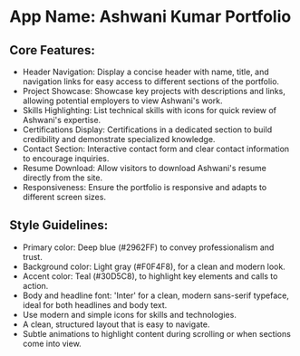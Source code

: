 # **App Name**: Ashwani Kumar Portfolio

## Core Features:

- Header Navigation: Display a concise header with name, title, and navigation links for easy access to different sections of the portfolio.
- Project Showcase: Showcase key projects with descriptions and links, allowing potential employers to view Ashwani's work.
- Skills Highlighting: List technical skills with icons for quick review of Ashwani's expertise.
- Certifications Display: Certifications in a dedicated section to build credibility and demonstrate specialized knowledge.
- Contact Section: Interactive contact form and clear contact information to encourage inquiries.
- Resume Download: Allow visitors to download Ashwani's resume directly from the site.
- Responsiveness: Ensure the portfolio is responsive and adapts to different screen sizes.

## Style Guidelines:

- Primary color: Deep blue (#2962FF) to convey professionalism and trust. 
- Background color: Light gray (#F0F4F8), for a clean and modern look.
- Accent color: Teal (#30D5C8), to highlight key elements and calls to action.
- Body and headline font: 'Inter' for a clean, modern sans-serif typeface, ideal for both headlines and body text.
- Use modern and simple icons for skills and technologies.
- A clean, structured layout that is easy to navigate.
- Subtle animations to highlight content during scrolling or when sections come into view.
